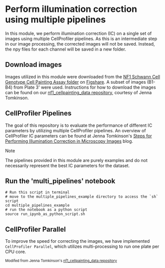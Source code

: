 # Perform illumination correction using multiple pipelines
In this module, we perform illumination correction (IC) on a single set of images using multiple CellProfiler pipelines. 
As this is an intermediate step in our image processing, the corrected images will not be saved. 
Instead, the npy files for each channel will be saved in a new folder. 

## Download images
Images utilized in this module were downloaded from the [NF1 Schwann Cell Genotype Cell Painting Assay folder](https://figshare.com/projects/NF1_Schwann_Cell_Genotype_Cell_Painting_Assay/161620) on [Figshare](https://figshare.com/). A subset of images (B1-B4) from Plate 3' were used. Instructions for how to download the images can be found on our [nf1_cellpainting_data repository](https://github.com/WayScience/nf1_cellpainting_data/tree/main/0.download_data), courtesy of Jenna Tomkinson. 

## CellProfiler Pipelines 
The goal of this repository is to evaluate the performance of different IC parameters by utilizing multiple CellProfiler pipelines. An overview of CellProfiler IC parameters can be found at Jenna Tomkinson's [Steps for Performing Illumination Correction in Microscopy Images](https://www.waysciencelab.com/2023/08/07/illumsteps.html) blog. 

>[!Note]
>The pipelines provided in this module are purely examples and do not necessarily represent the best IC parameters for the dataset. 

## Run the 'multi_pipelines' notebook

    # Run this script in terminal
    # move to the multiple_pipelines_example directory to access the `sh` script
    cd multiple_pipelines_example
    # run the notebook as a python script
    source run_ipynb_as_python_script.sh

## CellProfiler Parallel

To improve the speed for correcting the images, we have implemented `CellProfiler Parallel`, which utilizes multi-processing to run one plate per CPU core.

<sub>Modifed from Jenna Tomkinson's [nf1_cellpainting_data repository](https://github.com/WayScience/nf1_cellpainting_data/blob/main/1.cellprofiler_ic/README.md)<sub>